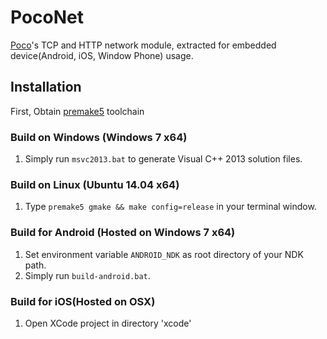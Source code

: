 PocoNet
=======

[Poco](http://pocoproject.org/)'s TCP and HTTP network module, extracted for embedded device(Android, iOS, Window Phone) usage.


## Installation

First, Obtain [premake5](http://premake.github.io/download.html) toolchain

### Build on Windows (Windows 7 x64)

1. Simply run `msvc2013.bat` to generate Visual C++ 2013 solution files.

### Build on Linux (Ubuntu 14.04 x64)

1. Type `premake5 gmake && make config=release` in your terminal window.

### Build for Android (Hosted on Windows 7 x64)

1. Set environment variable `ANDROID_NDK` as root directory of your NDK path.
2. Simply run `build-android.bat`.

### Build for iOS(Hosted on OSX)

1. Open XCode project in directory 'xcode'
